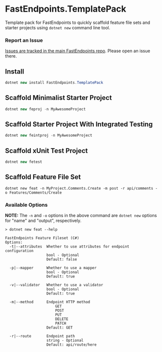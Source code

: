 # FastEndpoints.TemplatePack
Template pack for FastEndpoints to quickly scaffold feature file sets and starter projects using `dotnet new` command line tool.

### Report an Issue

[Issues are tracked in the main FastEndpoints repo](https://github.com/FastEndpoints/FastEndpoints/issues). Please open an issue there.

## Install
```cs
dotnet new install FastEndpoints.TemplatePack
```

## Scaffold Minimalist Starter Project
```cs
dotnet new feproj -n MyAwesomeProject
```

## Scaffold Starter Project With Integrated Testing
```cs
dotnet new feintproj -n MyAwesomeProject
```

## Scaffold xUnit Test Project
```cs
dotnet new fetest
```

## Scaffold Feature File Set
```
dotnet new feat -n MyProject.Comments.Create -m post -r api/comments -o Features/Comments/Create
```

### Available Options

**NOTE:** The `-n` and `-o` options in the above command are `dotnet new` options for "name" and "output", respectively.

```
> dotnet new feat --help

FastEndpoints Feature Fileset (C#)
Options:
  -t|--attributes  Whether to use attributes for endpoint configuration
                   bool - Optional
                   Default: false

  -p|--mapper      Whether to use a mapper
                   bool - Optional
                   Default: true

  -v|--validator   Whether to use a validator
                   bool - Optional
                   Default: true

  -m|--method      Endpoint HTTP method
                       GET
                       POST
                       PUT
                       DELETE
                       PATCH
                   Default: GET

  -r|--route       Endpoint path
                   string - Optional
                   Default: api/route/here
```
